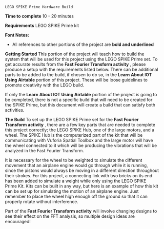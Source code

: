 ```
LEGO SPIKE Prime Hardware Build
```
**Time to complete**
10 - 20 minutes

**Requirements**
LEGO SPIKE Prime kit

**Font Notes:**

- All references to other portions of the project are **bold and underlined**

**Getting Started**
This portion of the project will teach how to build the system that will be used for
this project using the LEGO SPIKE Prime set. To get accurate results from the **Fast
Fourier Transform activity** , please produce a setup with the requirements listed
below. There can be additional parts to be added to the build, if chosen to do so, in
the **Learn About IOT Using Airtable** portion of this project. These will be loose
guidelines to promote creativity with the LEGO build.

If only the **Learn About IOT Using Airtable** portion of the project is going to be
completed, there is not a specific build that will need to be created for the SPIKE
Prime, but this document will create a build that can satisfy both activities.

**The Build**
To set up the LEGO SPIKE Prime set for the **Fast Fourier Transform activity** , there
are a few key parts that are needed to complete this project correctly; the LEGO
SPIKE Hub, one of the large motors, and a wheel. The SPIKE Hub is the
computerized part of the kit that will be communicating with Vuforia Spatial Toolbox
and the large motor will have the wheel connected to it which will be producing the
vibrations that will be analyzed in the Fast Fourier Transform.

It is necessary for the wheel to be weighted to simulate the different movement that
an airplane engine would go through while it is running, since the pistons would
always be moving in a different direction throughout their strokes. For this project, a
connecting link with two bricks on its end has been added to simulate a weight
while only using the LEGO SPIKE Prime Kit. Kits can be built in any way, but here is
an example of how this kit can be set up for simulating the motion of an airplane
engine. Just remember to place the wheel high enough off the ground so that it can
properly rotate without interference.

Part of the **Fast Fourier Transform activity** will involve changing designs to see their
effect on the FFT analysis, so multiple design ideas are encouraged!




